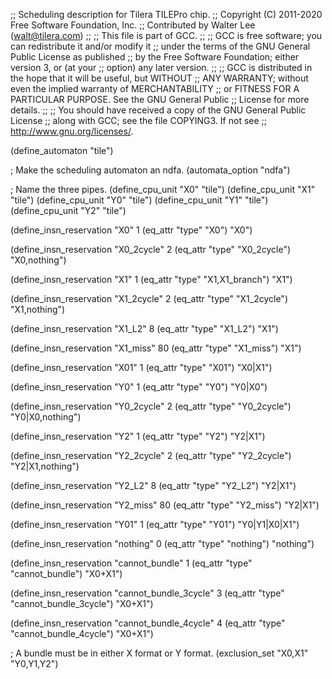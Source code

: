 ;; Scheduling description for Tilera TILEPro chip.
;; Copyright (C) 2011-2020 Free Software Foundation, Inc.
;; Contributed by Walter Lee (walt@tilera.com)
;;
;; This file is part of GCC.
;;
;; GCC is free software; you can redistribute it and/or modify it
;; under the terms of the GNU General Public License as published
;; by the Free Software Foundation; either version 3, or (at your
;; option) any later version.
;;
;; GCC is distributed in the hope that it will be useful, but WITHOUT
;; ANY WARRANTY; without even the implied warranty of MERCHANTABILITY
;; or FITNESS FOR A PARTICULAR PURPOSE.  See the GNU General Public
;; License for more details.
;;
;; You should have received a copy of the GNU General Public License
;; along with GCC; see the file COPYING3.  If not see
;; <http://www.gnu.org/licenses/>.

(define_automaton "tile")

; Make the scheduling automaton an ndfa.
(automata_option "ndfa")

; Name the three pipes.
(define_cpu_unit "X0" "tile")
(define_cpu_unit "X1" "tile")
(define_cpu_unit "Y0" "tile")
(define_cpu_unit "Y1" "tile")
(define_cpu_unit "Y2" "tile")

(define_insn_reservation "X0" 1
  (eq_attr "type" "X0")
  "X0")

(define_insn_reservation "X0_2cycle" 2
  (eq_attr "type" "X0_2cycle")
  "X0,nothing")

(define_insn_reservation "X1" 1
  (eq_attr "type" "X1,X1_branch")
  "X1")

(define_insn_reservation "X1_2cycle" 2
  (eq_attr "type" "X1_2cycle")
  "X1,nothing")

(define_insn_reservation "X1_L2" 8
  (eq_attr "type" "X1_L2")
  "X1")

(define_insn_reservation "X1_miss" 80
  (eq_attr "type" "X1_miss")
  "X1")

(define_insn_reservation "X01" 1
  (eq_attr "type" "X01")
  "X0|X1")

(define_insn_reservation "Y0" 1
  (eq_attr "type" "Y0")
  "Y0|X0")

(define_insn_reservation "Y0_2cycle" 2
  (eq_attr "type" "Y0_2cycle")
  "Y0|X0,nothing")

(define_insn_reservation "Y2" 1
  (eq_attr "type" "Y2")
  "Y2|X1")

(define_insn_reservation "Y2_2cycle" 2
  (eq_attr "type" "Y2_2cycle")
  "Y2|X1,nothing")

(define_insn_reservation "Y2_L2" 8
  (eq_attr "type" "Y2_L2")
  "Y2|X1")

(define_insn_reservation "Y2_miss" 80
  (eq_attr "type" "Y2_miss")
  "Y2|X1")

(define_insn_reservation "Y01" 1
  (eq_attr "type" "Y01")
  "Y0|Y1|X0|X1")

(define_insn_reservation "nothing" 0
  (eq_attr "type" "nothing")
  "nothing")

(define_insn_reservation "cannot_bundle" 1
  (eq_attr "type" "cannot_bundle")
  "X0+X1")

(define_insn_reservation "cannot_bundle_3cycle" 3
  (eq_attr "type" "cannot_bundle_3cycle")
  "X0+X1")

(define_insn_reservation "cannot_bundle_4cycle" 4
  (eq_attr "type" "cannot_bundle_4cycle")
  "X0+X1")


; A bundle must be in either X format or Y format.
(exclusion_set "X0,X1" "Y0,Y1,Y2")
